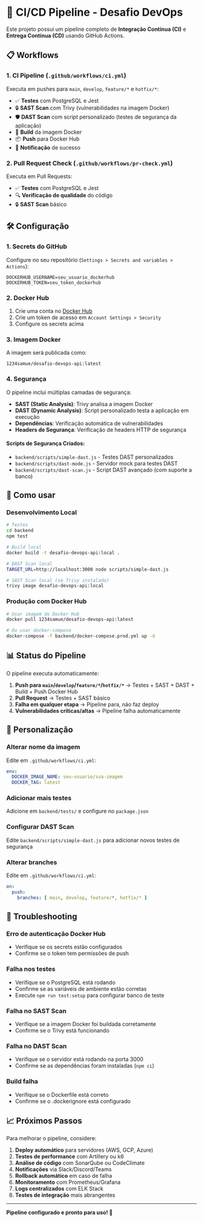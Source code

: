 # 🚀 CI/CD Pipeline - Desafio DevOps

Este projeto possui um pipeline completo de **Integração Contínua (CI)** e **Entrega Contínua (CD)** usando GitHub Actions.

## 📋 Workflows

### 1. **CI Pipeline** (`.github/workflows/ci.yml`)
Executa em pushes para `main`, `develop`, `feature/*` e `hotfix/*`:
- ✅ **Testes** com PostgreSQL e Jest
- 🔒 **SAST Scan** com Trivy (vulnerabilidades na imagem Docker)
- 🛡️ **DAST Scan** com script personalizado (testes de segurança da aplicação)
- 🐳 **Build** da imagem Docker
- 📦 **Push** para Docker Hub
- 📢 **Notificação** de sucesso

### 2. **Pull Request Check** (`.github/workflows/pr-check.yml`)
Executa em Pull Requests:
- ✅ **Testes** com PostgreSQL e Jest
- 🔍 **Verificação de qualidade** do código
- 🔒 **SAST Scan** básico

## 🛠️ Configuração

### 1. **Secrets do GitHub**
Configure no seu repositório (`Settings > Secrets and variables > Actions`):

```
DOCKERHUB_USERNAME=seu_usuario_dockerhub
DOCKERHUB_TOKEN=seu_token_dockerhub
```

### 2. **Docker Hub**
1. Crie uma conta no [Docker Hub](https://hub.docker.com)
2. Crie um token de acesso em `Account Settings > Security`
3. Configure os secrets acima

### 3. **Imagem Docker**
A imagem será publicada como:
```
1234samue/desafio-devops-api:latest
```

### 4. **Segurança**
O pipeline inclui múltiplas camadas de segurança:
- **SAST (Static Analysis)**: Trivy analisa a imagem Docker
- **DAST (Dynamic Analysis)**: Script personalizado testa a aplicação em execução
- **Dependências**: Verificação automática de vulnerabilidades
- **Headers de Segurança**: Verificação de headers HTTP de segurança

#### **Scripts de Segurança Criados:**
- `backend/scripts/simple-dast.js` - Testes DAST personalizados
- `backend/scripts/dast-mode.js` - Servidor mock para testes DAST
- `backend/scripts/dast-scan.js` - Script DAST avançado (com suporte a banco)

## 🚀 Como usar

### **Desenvolvimento Local**
```bash
# Testes
cd backend
npm test

# Build local
docker build -t desafio-devops-api:local .

# DAST Scan local
TARGET_URL=http://localhost:3000 node scripts/simple-dast.js

# SAST Scan local (se Trivy instalado)
trivy image desafio-devops-api:local
```

### **Produção com Docker Hub**
```bash
# Usar imagem do Docker Hub
docker pull 1234samue/desafio-devops-api:latest

# Ou usar docker-compose
docker-compose -f backend/docker-compose.prod.yml up -d
```

## 📊 Status do Pipeline

O pipeline executa automaticamente:

1. **Push para `main`/`develop`/`feature/*`/`hotfix/*`** → Testes + SAST + DAST + Build + Push Docker Hub
2. **Pull Request** → Testes + SAST básico
3. **Falha em qualquer etapa** → Pipeline para, não faz deploy
4. **Vulnerabilidades críticas/altas** → Pipeline falha automaticamente

## 🔧 Personalização

### **Alterar nome da imagem**
Edite em `.github/workflows/ci.yml`:
```yaml
env:
  DOCKER_IMAGE_NAME: seu-usuario/sua-imagem
  DOCKER_TAG: latest
```

### **Adicionar mais testes**
Adicione em `backend/tests/` e configure no `package.json`

### **Configurar DAST Scan**
Edite `backend/scripts/simple-dast.js` para adicionar novos testes de segurança

### **Alterar branches**
Edite em `.github/workflows/ci.yml`:
```yaml
on:
  push:
    branches: [ main, develop, feature/*, hotfix/* ]
```

## 🐛 Troubleshooting

### **Erro de autenticação Docker Hub**
- Verifique se os secrets estão configurados
- Confirme se o token tem permissões de push

### **Falha nos testes**
- Verifique se o PostgreSQL está rodando
- Confirme se as variáveis de ambiente estão corretas
- Execute `npm run test:setup` para configurar banco de teste

### **Falha no SAST Scan**
- Verifique se a imagem Docker foi buildada corretamente
- Confirme se o Trivy está funcionando

### **Falha no DAST Scan**
- Verifique se o servidor está rodando na porta 3000
- Confirme se as dependências foram instaladas (`npm ci`)

### **Build falha**
- Verifique se o Dockerfile está correto
- Confirme se o .dockerignore está configurado

## 📈 Próximos Passos

Para melhorar o pipeline, considere:

1. **Deploy automático** para servidores (AWS, GCP, Azure)
2. **Testes de performance** com Artillery ou k6
3. **Análise de código** com SonarQube ou CodeClimate
4. **Notificações** via Slack/Discord/Teams
5. **Rollback automático** em caso de falha
6. **Monitoramento** com Prometheus/Grafana
7. **Logs centralizados** com ELK Stack
8. **Testes de integração** mais abrangentes

---

**Pipeline configurado e pronto para uso! 🎯** 